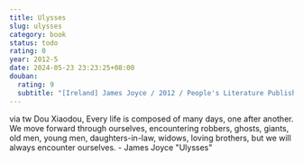 ```yaml
---
title: Ulysses
slug: ulysses
category: book
status: todo
rating: 0
year: 2012-5
date: 2024-05-23 23:23:25+08:00
douban:
  rating: 9
  subtitle: "[Ireland] James Joyce / 2012 / People's Literature Publishing House"
---
```


via tw Dou Xiaodou, Every life is composed of many days, one after another. We move forward through ourselves, encountering robbers, ghosts, giants, old men, young men, daughters-in-law, widows, loving brothers, but we will always encounter ourselves. - James Joyce "Ulysses"
